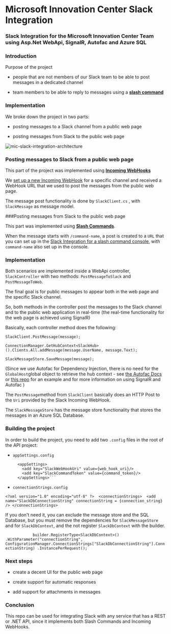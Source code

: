 
# Microsoft Innovation Center Slack Integration
### Slack Integration for the Microsoft Innovation Center Team using **Asp.Net WebApi**, **SignalR**, **Autofac** and **Azure SQL**


### Introduction
Purpose of the project

- people that are not members of our Slack team to be able to post messages in a dedicated channel

- team members to be able to reply to messages using a **[slash command](https://api.slack.com/slash-commands)**


### Implementation

We broke down the project in two parts:

- posting messages to a Slack  channel from a public  web page

- posting messages from Slack to the public web page


![mic-slack-integration-architecture](https://kmnhpa.bn.files.1drv.com/y4mN0IuCjJuF_jGvI6HJdQYneb8N34UfGjvfY-x0Frw1gPg3ho70Gl1iNxb_K5bOFQiqQ7ZidJak2TXuXh7vUR1PfmAX-UgDd21ylcrC2-sQVr15QL1UJa-ZBUzaCjohm-nFj6tPIlDZ3kR_cEOT5R426AW5_6pKrh4_JzwwhNiQYn9vXoevNjpMUh5dkEGn3sfb_FjHRB3uWFO1sqTG9KM7Q?width=1280&height=720&cropmode=none)


### Posting messages to Slack from a public web page

This part of the project was implemented using  **[Incoming WebHooks](https://api.slack.com/incoming-webhooks)**

We [set up a new Incoming WebHook](https://my.slack.com/services/new/incoming-webhook/) for a specific channel and received a WebHook URL that we used to post the messages from the public web page.

The message post functionality is done by `SlackClient.cs` , with `SlackMessage` as message model.

###Posting messages from Slack to the public web page

This part was implemented using  **[Slash Commands](https://api.slack.com/slash-commands)**.

When the message starts with `/command-name`, a post is created to a `URL` that you can set up in the [Slack Integration for a slash command console](https://my.slack.com/services/new/slash-commands), with `command-name` also set up in the console. 



### Implementation

Both scenarios are implemented inside a WebApi controller, `SlackController` with two methods: `PostMessageToSlack` and `PostMessageToWeb`.


The final goal is for public messages to appear both in the web page and the specific Slack channel.

So,  both methods in the controller post the messages to the Slack channel and to the public web application in real-time (the real-time functionality for the web page is achieved using SignalR)

Basically, each controller method does the following:

`SlackClient.PostMessage(message);`

`ConnectionManager.GetHubContext<SlackHub>().Clients.All.addMessage(message.UserName, message.Text);`

`SlackMessageStore.SaveMessage(message);`

(Since we use Autofac for Dependency Injection, there is no need for the `GlobalHost`global object to retrieve the hub context - see [the Autofac Docs](http://autofac.readthedocs.org/en/latest/integration/signalr.html) or [this repo](https://github.com/radu-matei/signalr-dependency-injection-autofac) for an example and for more information on using SignalR and Autofac  )


The `PostMessage`method from `SlackClient` basically does an HTTP Post to the `Uri` provided by the Slack Incoming WebHook.

The `SlackMessageStore` has the message store functionality that stores the messages in an Azure SQL Database.

### Building the project

In order to build the project, you need to add two `.config` files in the root of the API project:

- `appSettings.config`

    ```<?xml version="1.0" encoding="utf-8" ?> 
      <appSettings> 
        <add key="SlackWebHookUri" value={web_hook_uri}/>
        <add key="SlackCommandToken" value={command_token}/>
      </appSettings>```

- `connectionStrings.config`

`<?xml version="1.0" encoding="utf-8" ?> 
<connectionStrings> 
  <add name="SlackDbConnectionString" connectionString = {connection_string} />
</connectionStrings>
`

If you don't need it, you can exclude the message store and the SQL Database, but you must remove the dependencies for `SlackMessageStore` and for `SlackDbContext`, and the not register `SlackDbContext` with the builder. 

`            builder.RegisterType<SlackDbContext>()
                .WithParameter("connectionString", ConfigurationManager.ConnectionStrings["SlackDbConnectionString"].ConnectionString)
                .InstancePerRequest();`


### Next steps

- create a decent UI for the public web page

- create support for automatic responses

- add support for attachments in messages

### Conclusion

This repo can be used for integrating Slack with any service that has a REST or .NET API, since it implements both Slash Commands and Incoming WebHooks.
